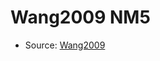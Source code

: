 <a name="material" />

# Wang2009 NM5
<script type="application/ld+json">
  {
    "@context": "https://schema.org/",
    "@type": "ChemicalSubstance",
    "http://purl.org/dc/terms/conformsTo":
      {
        "@type": "CreativeWork",
        "@id": "https://bioschemas.org/profiles/ChemicalSubstance/0.4-RELEASE/"
      },
    "@id": "https://egonw.github.io/nanowiki/nanowiki168.html#material",
    "name": "Wang2009 NM5",
    "sameAs": "http://127.0.0.1/mediawiki/index.php/Special:URIResolver/Wang2009_NM5"
  }
</script>


* Source: [Wang2009](http://127.0.0.1/mediawiki/index.php/Special:URIResolver/Wang2009)
